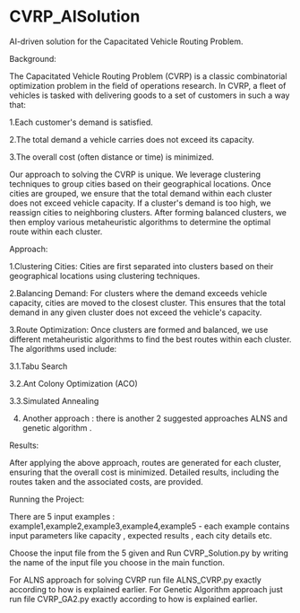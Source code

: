 # CVRP_AISolution
AI-driven solution for the Capacitated Vehicle Routing Problem.

Background:

The Capacitated Vehicle Routing Problem (CVRP) is a classic combinatorial optimization problem in the field of operations research. In CVRP, a fleet of vehicles is tasked with delivering goods to a set of customers in such a way that:

1.Each customer's demand is satisfied.

2.The total demand a vehicle carries does not exceed its capacity.

3.The overall cost (often distance or time) is minimized.

Our approach to solving the CVRP is unique. We leverage clustering techniques to group cities based on their geographical locations. Once cities are grouped, we ensure that the total demand within each cluster does not exceed vehicle capacity. If a cluster's demand is too high, we reassign cities to neighboring clusters. After forming balanced clusters, we then employ various metaheuristic algorithms to determine the optimal route within each cluster.

Approach:


1.Clustering Cities: Cities are first separated into clusters based on their geographical locations using clustering techniques.

2.Balancing Demand: For clusters where the demand exceeds vehicle capacity, cities are moved to the closest cluster. This ensures that the total demand in any given cluster does not exceed the vehicle's capacity.

3.Route Optimization: Once clusters are formed and balanced, we use different metaheuristic algorithms to find the best routes within each cluster. The algorithms used include:

3.1.Tabu Search

3.2.Ant Colony Optimization (ACO)

3.3.Simulated Annealing

4. Another approach : there is another 2 suggested approaches ALNS and genetic algorithm .



Results:

After applying the above approach, routes are generated for each cluster, ensuring that the overall cost is minimized. Detailed results, including the routes taken and the associated costs, are provided.


Running the Project:

There are 5 input examples : example1,example2,example3,example4,example5 - each example contains input parameters like capacity , expected results , each city details etc.

Choose the input file from the 5 given and Run CVRP_Solution.py by writing the name of the input file you choose in the main function. 

For ALNS approach for solving CVRP run file ALNS_CVRP.py exactly according to how is explained earlier.
For Genetic Algorithm approach just  run file CVRP_GA2.py exactly according to how is explained earlier.
